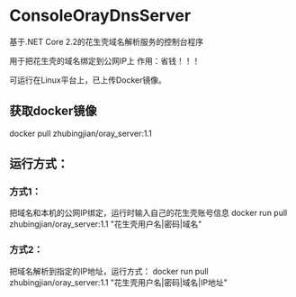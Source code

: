 # ConsoleOrayDnsServer
基于.NET Core 2.2的花生壳域名解析服务的控制台程序

用于把花生壳的域名绑定到公网IP上    作用：省钱！！！

可运行在Linux平台上，已上传Docker镜像。

## 获取docker镜像
docker pull zhubingjian/oray_server:1.1

## 运行方式：
### 方式1：
把域名和本机的公网IP绑定，运行时输入自己的花生壳账号信息
docker run pull zhubingjian/oray_server:1.1 "花生壳用户名|密码|域名"

### 方式2：
把域名解析到指定的IP地址，运行方式：
docker run pull zhubingjian/oray_server:1.1 "花生壳用户名|密码|域名|IP地址"



